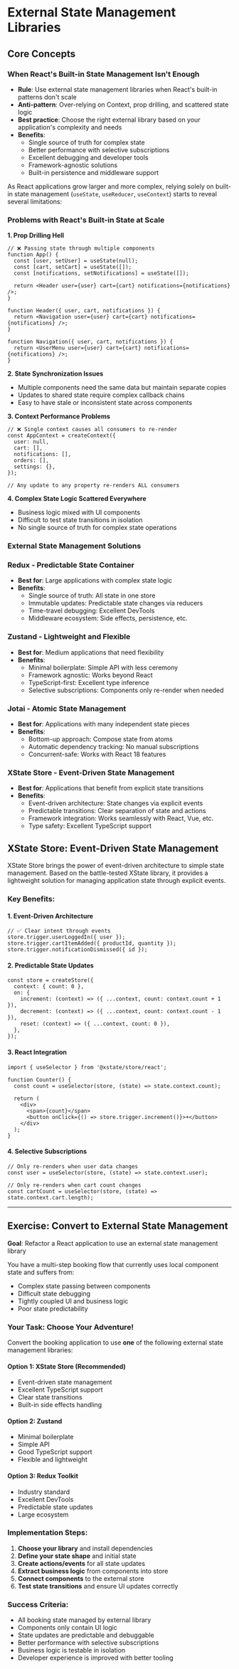 # External State Management Libraries

## Core Concepts

### When React's Built-in State Management Isn't Enough

- **Rule**: Use external state management libraries when React's built-in patterns don't scale
- **Anti-pattern**: Over-relying on Context, prop drilling, and scattered state logic
- **Best practice**: Choose the right external library based on your application's complexity and needs
- **Benefits**:
  - Single source of truth for complex state
  - Better performance with selective subscriptions
  - Excellent debugging and developer tools
  - Framework-agnostic solutions
  - Built-in persistence and middleware support

As React applications grow larger and more complex, relying solely on built-in state management (`useState`, `useReducer`, `useContext`) starts to reveal several limitations:

### Problems with React's Built-in State at Scale

**1. Prop Drilling Hell**

```tsx
// ❌ Passing state through multiple components
function App() {
  const [user, setUser] = useState(null);
  const [cart, setCart] = useState([]);
  const [notifications, setNotifications] = useState([]);

  return <Header user={user} cart={cart} notifications={notifications} />;
}

function Header({ user, cart, notifications }) {
  return <Navigation user={user} cart={cart} notifications={notifications} />;
}

function Navigation({ user, cart, notifications }) {
  return <UserMenu user={user} cart={cart} notifications={notifications} />;
}
```

**2. State Synchronization Issues**

- Multiple components need the same data but maintain separate copies
- Updates to shared state require complex callback chains
- Easy to have stale or inconsistent state across components

**3. Context Performance Problems**

```tsx
// ❌ Single context causes all consumers to re-render
const AppContext = createContext({
  user: null,
  cart: [],
  notifications: [],
  orders: [],
  settings: {},
});

// Any update to any property re-renders ALL consumers
```

**4. Complex State Logic Scattered Everywhere**

- Business logic mixed with UI components
- Difficult to test state transitions in isolation
- No single source of truth for complex state operations

### External State Management Solutions

### Redux - Predictable State Container

- **Best for**: Large applications with complex state logic
- **Benefits**:
  - Single source of truth: All state in one store
  - Immutable updates: Predictable state changes via reducers
  - Time-travel debugging: Excellent DevTools
  - Middleware ecosystem: Side effects, persistence, etc.

### Zustand - Lightweight and Flexible

- **Best for**: Medium applications that need flexibility
- **Benefits**:
  - Minimal boilerplate: Simple API with less ceremony
  - Framework agnostic: Works beyond React
  - TypeScript-first: Excellent type inference
  - Selective subscriptions: Components only re-render when needed

### Jotai - Atomic State Management

- **Best for**: Applications with many independent state pieces
- **Benefits**:
  - Bottom-up approach: Compose state from atoms
  - Automatic dependency tracking: No manual subscriptions
  - Concurrent-safe: Works with React 18 features

### XState Store - Event-Driven State Management

- **Best for**: Applications that benefit from explicit state transitions
- **Benefits**:
  - Event-driven architecture: State changes via explicit events
  - Predictable transitions: Clear separation of state and actions
  - Framework integration: Works seamlessly with React, Vue, etc.
  - Type safety: Excellent TypeScript support

## XState Store: Event-Driven State Management

XState Store brings the power of event-driven architecture to simple state management. Based on the battle-tested XState library, it provides a lightweight solution for managing application state through explicit events.

### Key Benefits:

#### **1. Event-Driven Architecture**

```tsx
// ✅ Clear intent through events
store.trigger.userLoggedIn({ user });
store.trigger.cartItemAdded({ productId, quantity });
store.trigger.notificationDismissed({ id });
```

#### **2. Predictable State Updates**

```tsx
const store = createStore({
  context: { count: 0 },
  on: {
    increment: (context) => ({ ...context, count: context.count + 1 }),
    decrement: (context) => ({ ...context, count: context.count - 1 }),
    reset: (context) => ({ ...context, count: 0 }),
  },
});
```

#### **3. React Integration**

```tsx
import { useSelector } from '@xstate/store/react';

function Counter() {
  const count = useSelector(store, (state) => state.context.count);

  return (
    <div>
      <span>{count}</span>
      <button onClick={() => store.trigger.increment()}>+</button>
    </div>
  );
}
```

#### **4. Selective Subscriptions**

```tsx
// Only re-renders when user data changes
const user = useSelector(store, (state) => state.context.user);

// Only re-renders when cart count changes
const cartCount = useSelector(store, (state) => state.context.cart.length);
```

---

## Exercise: Convert to External State Management

**Goal**: Refactor a React application to use an external state management library

You have a multi-step booking flow that currently uses local component state and suffers from:

- Complex state passing between components
- Difficult state debugging
- Tightly coupled UI and business logic
- Poor state predictability

### Your Task: Choose Your Adventure!

Convert the booking application to use **one** of the following external state management libraries:

#### Option 1: XState Store (Recommended)

- Event-driven state management
- Excellent TypeScript support
- Clear state transitions
- Built-in side effects handling

#### Option 2: Zustand

- Minimal boilerplate
- Simple API
- Good TypeScript support
- Flexible and lightweight

#### Option 3: Redux Toolkit

- Industry standard
- Excellent DevTools
- Predictable state updates
- Large ecosystem

### Implementation Steps:

1. **Choose your library** and install dependencies
2. **Define your state shape** and initial state
3. **Create actions/events** for all state updates
4. **Extract business logic** from components into store
5. **Connect components** to the external store
6. **Test state transitions** and ensure UI updates correctly

### Success Criteria:

- All booking state managed by external library
- Components only contain UI logic
- State updates are predictable and debuggable
- Better performance with selective subscriptions
- Business logic is testable in isolation
- Developer experience is improved with better tooling
